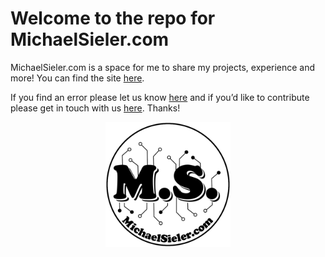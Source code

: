 # Welcome to the repo for MichaelSieler.com

MichaelSieler.com is a space for me to share my projects, experience and more! You can find the site [here](https://MichaelSieler.com).


If you find an error please let us know [here](https://github.com/sielerjm/michaelsieler/issues) and if you’d like to contribute please get in touch with us [here](mailto:sielerjm(at)oregonstate(dot)com>). Thanks!


<div align="center"><img src="https://github.com/sielerjm/michaelsieler/blob/master/media/logo/MS_Logo_WhBG.png" width="200"
     height="200"/></div>
